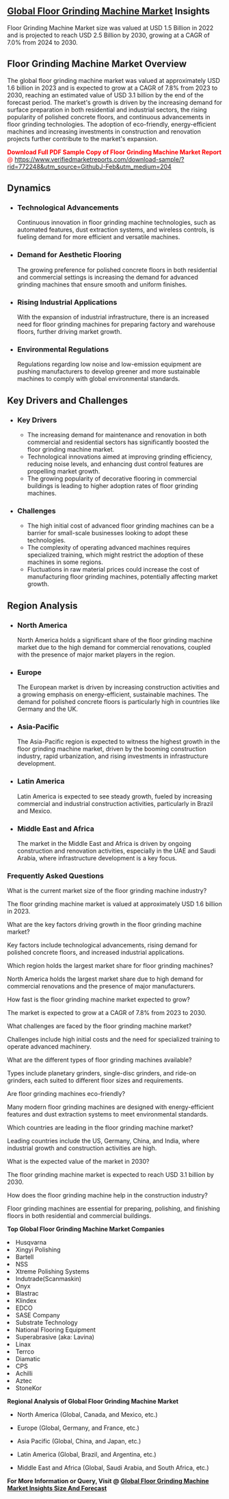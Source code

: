 <h2><a href="https://www.verifiedmarketreports.com/download-sample/?rid=772248&amp;utm_source=GithubJ&amp;utm_medium=204" target="_blank">Global Floor Grinding Machine Market</a> Insights</h2><p>Floor Grinding Machine Market size was valued at USD 1.5 Billion in 2022 and is projected to reach USD 2.5 Billion by 2030, growing at a CAGR of 7.0% from 2024 to 2030.</p><p> <h2>Floor Grinding Machine Market Overview</h2> <p>The global floor grinding machine market was valued at approximately USD 1.6 billion in 2023 and is expected to grow at a CAGR of 7.8% from 2023 to 2030, reaching an estimated value of USD 3.1 billion by the end of the forecast period. The market's growth is driven by the increasing demand for surface preparation in both residential and industrial sectors, the rising popularity of polished concrete floors, and continuous advancements in floor grinding technologies. The adoption of eco-friendly, energy-efficient machines and increasing investments in construction and renovation projects further contribute to the market's expansion.</p> <p><p><span class=""><span style="color: #ff0000;"><strong>Download Full PDF Sample Copy of Floor Grinding Machine Market Report</strong> @ </span><a href="https://www.verifiedmarketreports.com/download-sample/?rid=772248&amp;utm_source=GithubJ-Feb&amp;utm_medium=204" target="_blank">https://www.verifiedmarketreports.com/download-sample/?rid=772248&amp;utm_source=GithubJ-Feb&amp;utm_medium=204</a></span></p></p> <h2>Dynamics</h2> <ul> <li><h3>Technological Advancements</h3>Continuous innovation in floor grinding machine technologies, such as automated features, dust extraction systems, and wireless controls, is fueling demand for more efficient and versatile machines.</li> <li><h3>Demand for Aesthetic Flooring</h3>The growing preference for polished concrete floors in both residential and commercial settings is increasing the demand for advanced grinding machines that ensure smooth and uniform finishes.</li> <li><h3>Rising Industrial Applications</h3>With the expansion of industrial infrastructure, there is an increased need for floor grinding machines for preparing factory and warehouse floors, further driving market growth.</li> <li><h3>Environmental Regulations</h3>Regulations regarding low noise and low-emission equipment are pushing manufacturers to develop greener and more sustainable machines to comply with global environmental standards.</li> </ul> <h2>Key Drivers and Challenges</h2> <ul> <li><h3>Key Drivers</h3> <ul> <li>The increasing demand for maintenance and renovation in both commercial and residential sectors has significantly boosted the floor grinding machine market.</li> <li>Technological innovations aimed at improving grinding efficiency, reducing noise levels, and enhancing dust control features are propelling market growth.</li> <li>The growing popularity of decorative flooring in commercial buildings is leading to higher adoption rates of floor grinding machines.</li> </ul> </li> <li><h3>Challenges</h3> <ul> <li>The high initial cost of advanced floor grinding machines can be a barrier for small-scale businesses looking to adopt these technologies.</li> <li>The complexity of operating advanced machines requires specialized training, which might restrict the adoption of these machines in some regions.</li> <li>Fluctuations in raw material prices could increase the cost of manufacturing floor grinding machines, potentially affecting market growth.</li> </ul> </li> </ul> <h2>Region Analysis</h2> <ul> <li><h3>North America</h3>North America holds a significant share of the floor grinding machine market due to the high demand for commercial renovations, coupled with the presence of major market players in the region.</li> <li><h3>Europe</h3>The European market is driven by increasing construction activities and a growing emphasis on energy-efficient, sustainable machines. The demand for polished concrete floors is particularly high in countries like Germany and the UK.</li> <li><h3>Asia-Pacific</h3>The Asia-Pacific region is expected to witness the highest growth in the floor grinding machine market, driven by the booming construction industry, rapid urbanization, and rising investments in infrastructure development.</li> <li><h3>Latin America</h3>Latin America is expected to see steady growth, fueled by increasing commercial and industrial construction activities, particularly in Brazil and Mexico.</li> <li><h3>Middle East and Africa</h3>The market in the Middle East and Africa is driven by ongoing construction and renovation activities, especially in the UAE and Saudi Arabia, where infrastructure development is a key focus.</li> </ul> <h3>Frequently Asked Questions</h3> <p>What is the current market size of the floor grinding machine industry?</p> <p>The floor grinding machine market is valued at approximately USD 1.6 billion in 2023.</p> <p>What are the key factors driving growth in the floor grinding machine market?</p> <p>Key factors include technological advancements, rising demand for polished concrete floors, and increased industrial applications.</p> <p>Which region holds the largest market share for floor grinding machines?</p> <p>North America holds the largest market share due to high demand for commercial renovations and the presence of major manufacturers.</p> <p>How fast is the floor grinding machine market expected to grow?</p> <p>The market is expected to grow at a CAGR of 7.8% from 2023 to 2030.</p> <p>What challenges are faced by the floor grinding machine market?</p> <p>Challenges include high initial costs and the need for specialized training to operate advanced machinery.</p> <p>What are the different types of floor grinding machines available?</p> <p>Types include planetary grinders, single-disc grinders, and ride-on grinders, each suited to different floor sizes and requirements.</p> <p>Are floor grinding machines eco-friendly?</p> <p>Many modern floor grinding machines are designed with energy-efficient features and dust extraction systems to meet environmental standards.</p> <p>Which countries are leading in the floor grinding machine market?</p> <p>Leading countries include the US, Germany, China, and India, where industrial growth and construction activities are high.</p> <p>What is the expected value of the market in 2030?</p> <p>The floor grinding machine market is expected to reach USD 3.1 billion by 2030.</p> <p>How does the floor grinding machine help in the construction industry?</p> <p>Floor grinding machines are essential for preparing, polishing, and finishing floors in both residential and commercial buildings.</p> </p><p><strong>Top Global Floor Grinding Machine Market Companies</strong></p><div data-test-id=""><p><li>Husqvarna</li><li> Xingyi Polishing</li><li> Bartell</li><li> NSS</li><li> Xtreme Polishing Systems</li><li> Indutrade(Scanmaskin)</li><li> Onyx</li><li> Blastrac</li><li> Klindex</li><li> EDCO</li><li> SASE Company</li><li> Substrate Technology</li><li> National Flooring Equipment</li><li> Superabrasive (aka: Lavina)</li><li> Linax</li><li> Terrco</li><li> Diamatic</li><li> CPS</li><li> Achilli</li><li> Aztec</li><li> StoneKor</li></p><div><strong>Regional Analysis of&nbsp;Global Floor Grinding Machine Market</strong></div><ul><li dir="ltr"><p dir="ltr">North America&nbsp;(Global, Canada, and Mexico, etc.)</p></li><li dir="ltr"><p dir="ltr">Europe (Global, Germany, and France, etc.)</p></li><li dir="ltr"><p dir="ltr">Asia Pacific&nbsp;(Global, China, and Japan, etc.)</p></li><li dir="ltr"><p dir="ltr">Latin America&nbsp;(Global, Brazil, and Argentina, etc.)</p></li><li dir="ltr">Middle East and Africa&nbsp;(Global, Saudi Arabia, and South Africa, etc.)</li></ul><p><strong>For More Information or Query, Visit @&nbsp;</strong><strong><a href="https://www.verifiedmarketreports.com/product/floor-grinding-machine-market/?utm_source=GithubJ&amp;utm_medium=204" target="_blank">Global Floor Grinding Machine Market Insights Size And Forecast</a></strong></p></div>
